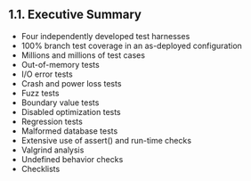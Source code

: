 ## 1\.1\. Executive Summary


* Four independently developed test harnesses
* 100% branch test coverage in an as\-deployed configuration
* Millions and millions of test cases
* Out\-of\-memory tests
* I/O error tests
* Crash and power loss tests
* Fuzz tests
* Boundary value tests
* Disabled optimization tests
* Regression tests
* Malformed database tests
* Extensive use of assert() and run\-time checks
* Valgrind analysis
* Undefined behavior checks
* Checklists



